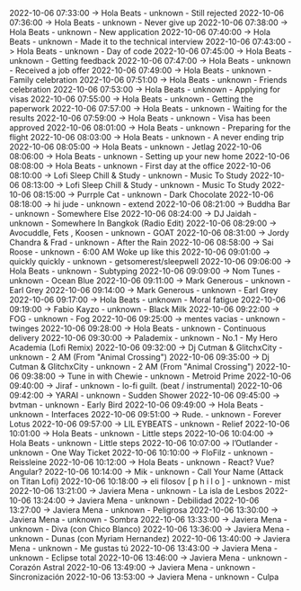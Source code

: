 2022-10-06 07:33:00 -> Hola Beats - unknown - Still rejected
2022-10-06 07:36:00 -> Hola Beats - unknown - Never give up
2022-10-06 07:38:00 -> Hola Beats - unknown - New application
2022-10-06 07:40:00 -> Hola Beats - unknown - Made it to the technical interview
2022-10-06 07:43:00 -> Hola Beats - unknown - Day of code
2022-10-06 07:45:00 -> Hola Beats - unknown - Getting feedback
2022-10-06 07:47:00 -> Hola Beats - unknown - Received a job offer
2022-10-06 07:49:00 -> Hola Beats - unknown - Family celebration
2022-10-06 07:51:00 -> Hola Beats - unknown - Friends celebration
2022-10-06 07:53:00 -> Hola Beats - unknown - Applying for visas
2022-10-06 07:55:00 -> Hola Beats - unknown - Getting the paperwork
2022-10-06 07:57:00 -> Hola Beats - unknown - Waiting for the results
2022-10-06 07:59:00 -> Hola Beats - unknown - Visa has been approved
2022-10-06 08:01:00 -> Hola Beats - unknown - Preparing for the flight
2022-10-06 08:03:00 -> Hola Beats - unknown - A never ending trip
2022-10-06 08:05:00 -> Hola Beats - unknown - Jetlag
2022-10-06 08:06:00 -> Hola Beats - unknown - Setting up your new home
2022-10-06 08:08:00 -> Hola Beats - unknown - First day at the office
2022-10-06 08:10:00 -> Lofi Sleep Chill & Study - unknown - Music To Study
2022-10-06 08:13:00 -> Lofi Sleep Chill & Study - unknown - Music To Study
2022-10-06 08:15:00 -> Purrple Cat - unknown - Dark Chocolate
2022-10-06 08:18:00 -> hi jude - unknown - extend
2022-10-06 08:21:00 -> Buddha Bar - unknown - Somewhere Else
2022-10-06 08:24:00 -> DJ Jaidah - unknown - Somewhere In Bangkok (Radio Edit)
2022-10-06 08:29:00 -> Avocuddle, Fets , Koosen - unknown - GOAT
2022-10-06 08:31:00 -> Jordy Chandra & Frad - unknown - After the Rain
2022-10-06 08:58:00 -> Sai Roose - unknown - 6:00 AM Woke up like this
2022-10-06 09:01:00 -> quickly quickly - unknown - getsomerest/sleepwell
2022-10-06 09:06:00 -> Hola Beats - unknown - Subtyping
2022-10-06 09:09:00 -> Nom Tunes - unknown - Ocean Blue
2022-10-06 09:11:00 -> Mark Generous - unknown - Earl Grey
2022-10-06 09:14:00 -> Mark Generous - unknown - Earl Grey
2022-10-06 09:17:00 -> Hola Beats - unknown - Moral fatigue
2022-10-06 09:19:00 -> Fabio Kayzo - unknown - Black Milk
2022-10-06 09:22:00 -> FOG - unknown - Fog
2022-10-06 09:25:00 -> mentes vacias - unknown - twinges
2022-10-06 09:28:00 -> Hola Beats - unknown - Continuous delivery
2022-10-06 09:30:00 -> Palademix - unknown - No.1 - My Hero Academia (Lofi Remix)
2022-10-06 09:32:00 -> Dj Cutman & GlitchxCity - unknown - 2 AM (From "Animal Crossing")
2022-10-06 09:35:00 -> Dj Cutman & GlitchxCity - unknown - 2 AM (From "Animal Crossing")
2022-10-06 09:38:00 -> Tune in with Chewie - unknown - Metroid Prime
2022-10-06 09:40:00 -> Jiraf - unknown - lo-fi guilt. (beat / instrumental)
2022-10-06 09:42:00 -> YARAI - unknown - Sudden Shower
2022-10-06 09:45:00 -> bvtman - unknown - Early Bird
2022-10-06 09:49:00 -> Hola Beats - unknown - Interfaces
2022-10-06 09:51:00 -> Rude. - unknown - Forever Lotus
2022-10-06 09:57:00 -> LIL EYBEATS - unknown - Relief
2022-10-06 10:01:00 -> Hola Beats - unknown - Little steps
2022-10-06 10:04:00 -> Hola Beats - unknown - Little steps
2022-10-06 10:07:00 -> l’Outlander - unknown - One Way Ticket
2022-10-06 10:10:00 -> FloFilz - unknown - Reissleine
2022-10-06 10:12:00 -> Hola Beats - unknown - React? Vue? Angular?
2022-10-06 10:14:00 -> Mik - unknown - Call Your Name (Attack on Titan Lofi)
2022-10-06 10:18:00 -> eli filosov [ p h i l o ] - unknown - mist
2022-10-06 13:21:00 -> Javiera Mena - unknown - La isla de Lesbos
2022-10-06 13:24:00 -> Javiera Mena - unknown - Debilidad
2022-10-06 13:27:00 -> Javiera Mena - unknown - Peligrosa
2022-10-06 13:30:00 -> Javiera Mena - unknown - Sombra
2022-10-06 13:33:00 -> Javiera Mena - unknown - Diva (con Chico Blanco)
2022-10-06 13:36:00 -> Javiera Mena - unknown - Dunas (con Myriam Hernandez)
2022-10-06 13:40:00 -> Javiera Mena - unknown - Me gustas tú
2022-10-06 13:43:00 -> Javiera Mena - unknown - Eclipse total
2022-10-06 13:46:00 -> Javiera Mena - unknown - Corazón Astral
2022-10-06 13:49:00 -> Javiera Mena - unknown - Sincronización
2022-10-06 13:53:00 -> Javiera Mena - unknown - Culpa
